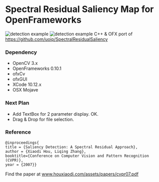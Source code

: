# Spectral Residual Saliency Map for OpenFrameworks
![detection example]( https://raw.githubusercontent.com/bemoregt/ofxSpectralSaliency-/master/ScrShot%2016.png "saliency map")
![detection example]( https://raw.githubusercontent.com/bemoregt/ofxSpectralSaliency-/master/ScrShot%208.png "saliency map2")
C++ & OFX port of https://github.com/uoip/SpectralResidualSaliency

### Dependency
- OpenCV 3.x
- OpenFrameworks 0.10.1
- ofxCv
- ofxGUI
- XCode 10.12.x
- OSX Mojave

### Next Plan
- Add TextBox for 2 parameter display. OK.
- Drag & Drop for file selection.

### Reference
```
@inproceedings{
title = {Saliency Detection: A Spectral Residual Approach},
author = {Xiaodi Hou, Liqing Zhang},
booktitle={Conference on Computer Vision and Pattern Recognition (CVPR)},
year = {2007}}
```
Find the paper at www.houxiaodi.com/assets/papers/cvpr07.pdf
